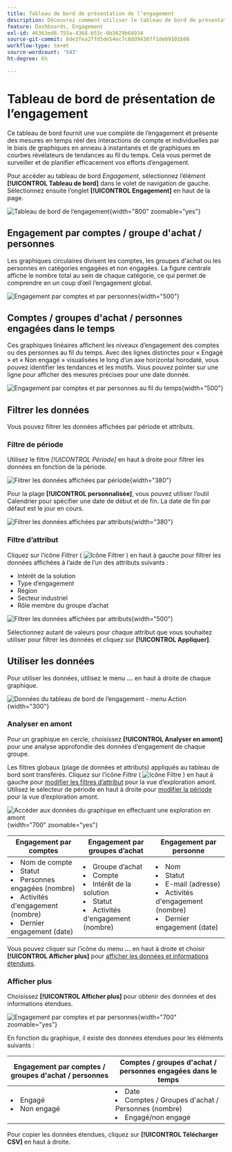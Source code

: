 ```yaml
---
title: Tableau de bord de présentation de l’engagement
description: Découvrez comment utiliser le tableau de bord de présentation de l’engagement pour surveiller vos efforts d’engagement.
feature: Dashboards, Engagement
exl-id: 46363ed8-755a-4368-b53c-0b3629b64934
source-git-commit: 8de3fea2ffd5de54ec7c8dd94307f1de09101b98
workflow-type: tm+mt
source-wordcount: '543'
ht-degree: 6%

---
```


# Tableau de bord de présentation de l’engagement

Ce tableau de bord fournit une vue complète de l’engagement et présente des mesures en temps réel des interactions de compte et individuelles par le biais de graphiques en anneau à instantanés et de graphiques en courbes révélateurs de tendances au fil du temps. Cela vous permet de surveiller et de planifier efficacement vos efforts d’engagement.

Pour accéder au tableau de bord _Engagement_, sélectionnez l’élément **[!UICONTROL Tableau de bord]** dans le volet de navigation de gauche. Sélectionnez ensuite l’onglet **[!UICONTROL Engagement]** en haut de la page.

<!-- To generate a shareable PDF of your current view, click **[!UICONTROL Export]** at the top-right corner of the page. To engage with the data, use the action menu in the top-right corner. -->

![Tableau de bord de l’engagement](./assets/engagement-dashboard.png){width="800" zoomable="yes"}

## Engagement par comptes / groupe d&#39;achat / personnes

Les graphiques circulaires divisent les comptes, les groupes d&#39;achat ou les personnes en catégories engagées et non engagées. La figure centrale affiche le nombre total au sein de chaque catégorie, ce qui permet de comprendre en un coup d’œil l’engagement global.

![Engagement par comptes et par personnes](assets/engagement-accounts.png){width="500"}

## Comptes / groupes d&#39;achat / personnes engagées dans le temps

Ces graphiques linéaires affichent les niveaux d’engagement des comptes ou des personnes au fil du temps. Avec des lignes distinctes pour « Engagé » et « Non engagé » visualisées le long d’un axe horizontal horodaté, vous pouvez identifier les tendances et les motifs. Vous pouvez pointer sur une ligne pour afficher des mesures précises pour une date donnée.

![Engagement par comptes et par personnes au fil du temps](assets/engagement-accounts-over-time.png){width="500"}

## Filtrer les données

Vous pouvez filtrer les données affichées par période et attributs.

### Filtre de période

Utilisez le filtre _[!UICONTROL Période]_ en haut à droite pour filtrer les données en fonction de la période.

![Filtrer les données affichées par période](./assets/engagement-date-filter.png){width="380"}

Pour la plage **[!UICONTROL personnalisée]**, vous pouvez utiliser l’outil Calendrier pour spécifier une date de début et de fin. La date de fin par défaut est le jour en cours.

![Filtrer les données affichées par attributs](./assets/engagement-date-filter-custom.png){width="380"}

### Filtre d’attribut

Cliquez sur l’icône _Filtrer_ ( ![Icône Filtrer](../assets/do-not-localize/icon-filter.svg) ) en haut à gauche pour filtrer les données affichées à l’aide de l’un des attributs suivants :

* Intérêt de la solution
* Type d’engagement
* Région
* Secteur industriel
* Rôle membre du groupe d’achat

![Filtrer les données affichées par attributs](./assets/engagement-dashboard-filters.png){width="500"}

Sélectionnez autant de valeurs pour chaque attribut que vous souhaitez utiliser pour filtrer les données et cliquez sur **[!UICONTROL Appliquer]**.

## Utiliser les données

Pour utiliser les données, utilisez le menu **...** en haut à droite de chaque graphique.

![Données du tableau de bord de l’engagement - menu Action](assets/engagement-action-menu.png){width="300"}

### Analyser en amont

Pour un graphique en cercle, choisissez **[!UICONTROL Analyser en amont]** pour une analyse approfondie des données d’engagement de chaque groupe.

Les filtres globaux (plage de données et attributs) appliqués au tableau de bord sont transférés. Cliquez sur l’icône _Filtre_ ( ![Icône Filtre](../assets/do-not-localize/icon-filter.svg) ) en haut à gauche pour [modifier les filtres d’attribut](#filter-the-data) pour la vue d’exploration amont. Utilisez le sélecteur de période en haut à droite pour [modifier la période](#date-range-filter) pour la vue d’exploration amont.

![Accéder aux données du graphique en effectuant une exploration en amont](./assets/engagement-buying-groups-drill-through.png){width="700" zoomable="yes"}

| Engagement par comptes | Engagement par groupes d’achat | Engagement par personne |
| ---------------------- | --------------------------- | -------------------- |
| <li>Nom de compte <li>Statut <li>Personnes engagées (nombre)<li>Activités d&#39;engagement (nombre) <li>Dernier engagement (date) | <li>Groupe d’achat <li>Compte <li>Intérêt de la solution <li>Statut <li>Activités d&#39;engagement (nombre) | <li>Nom <li>Statut <li>E-mail (adresse) <li>Activités d&#39;engagement (nombre) <li>Dernier engagement (date) |

Vous pouvez cliquer sur l’icône du menu **...** en haut à droite et choisir **[!UICONTROL Afficher plus]** pour [afficher les données et informations étendues](#view-more).

### Afficher plus

Choisissez **[!UICONTROL Afficher plus]** pour obtenir des données et des informations étendues.

![Engagement par comptes et par personnes](./assets/engagement-buying-groups-time-view-more.png){width="700" zoomable="yes"}

En fonction du graphique, il existe des données étendues pour les éléments suivants :

| Engagement par comptes / groupes d&#39;achat / personnes | Comptes / groupes d&#39;achat / personnes engagées dans le temps |
| ----------------------------------------------- | -------------------------------------------------- | 
| <li>Engagé <li>Non engagé | <li>Date <li>Comptes / Groupes d&#39;achat / Personnes (nombre) <li>Engagé/non engagé |

Pour copier les données étendues, cliquez sur **[!UICONTROL Télécharger CSV]** en haut à droite.
